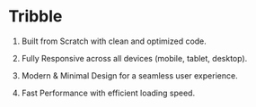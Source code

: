 # Tribble
1) Built from Scratch with clean and optimized code.

2) Fully Responsive across all devices (mobile, tablet, desktop).

3) Modern & Minimal Design for a seamless user experience.

4) Fast Performance with efficient loading speed.

